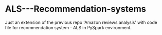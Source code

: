 # ALS---Recommendation-systems
Just an extension of the previous repo 'Amazon reviews analysis' with code file for recommendation system - ALS in PySpark environment.
